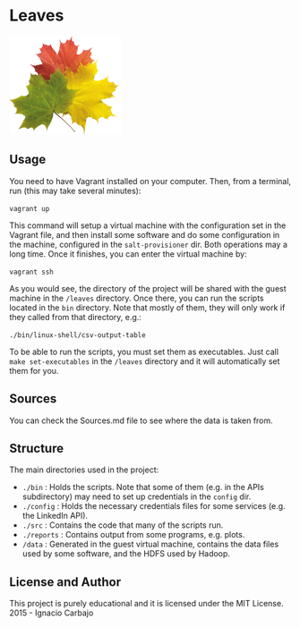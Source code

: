 # Leaves

[![Leaves Logo](/misc/logo.png)](https://github.com/igncp/leaves)

## Usage

You need to have Vagrant installed on your computer. Then, from a terminal, run (this may take several minutes):

`vagrant up`

This command will setup a virtual machine with the configuration set in the Vagrant file, and then install some software and do some configuration in the machine, configured in the `salt-provisioner` dir. Both operations may a long time. Once it finishes, you can enter the virtual machine by:

`vagrant ssh`

As you would see, the directory of the project will be shared with the guest machine in the `/leaves` directory. Once there, you can run the scripts located in the `bin` directory. Note that mostly of them, they will only work if they called from that directory, e.g.:

`./bin/linux-shell/csv-output-table`

To be able to run the scripts, you must set them as executables. Just call `make set-executables` in the `/leaves` directory and it will automatically set them for you.


## Sources
You can check the Sources.md file to see where the data is taken from.


## Structure
The main directories used in the project:
- `./bin` : Holds the scripts. Note that some of them (e.g. in the APIs subdirectory) may need to set up credentials in the `config` dir.
- `./config` : Holds the necessary credentials files for some services (e.g. the LinkedIn API).
- `./src` : Contains the code that many of the scripts run.
- `./reports` : Contains output from some programs, e.g. plots.
- `/data` : Generated in the guest virtual machine, contains the data files used by some software, and the HDFS used by Hadoop.

## License and Author
This project is purely educational and it is licensed under the MIT License.
2015 - Ignacio Carbajo